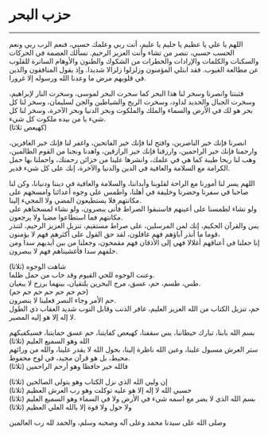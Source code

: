# حزب البحر
----------------

اللهم يا علي يا عظيم يا حليم يا عليم، أنت ربي وعلمك حسبي، فنعم الرب ربي ونعم الحسب حسبي، تنصر من تشاء وأنت العزيز الرحيم. نسألك العصمة في الحركات والسكنات والكلمات والإرادات والخطرات من الشكوك والظنون والأوهام الساترة للقلوب عن مطالعة الغيوب. فقد ابتلي المؤمنون وزلزلوا زلزالا شديدا. وإذ يقول المنافقون والذين في قلوبهم مرض ما وعدنا الله ورسوله إلا غرورا.

فثبتنا وانصرنا وسخر لنا هذا البحر كما سخرت البحر لموسى، وسخرت النار لإبراهيم، وسخرت الجبال والحديد لداود، وسخرت الريح والشياطين والجن لسليمان، وسخر لنا كل بحر هو لك في الأرض والسماء والملك والملكوت وبحر الدنيا وبحر الآخرة، وسخر لنا كل شيء يا من بيده ملكوت كل شيء.  
(كهيعص ثلاثا)

انصرنا فإنك خير الناصرين، وافتح لنا فإنك خير الفاتحين، واغفر لنا فإنك خير الغافرين، وارحمنا فإنك خير الراحمين، وارزقنا فإنك خير الرازقين، واهدنا ونجنا من القوم الظالمين، وهب لنا ريحا طيبة كما هي في علمك، وانشرها علينا من خزائن رحمتك، واحملنا بها حمل الكرامة مع السلامة والعافية في الدين والدنيا والآخرة، إنك على كل شيء قدير.

اللهم يسر لنا أمورنا مع الراحة لقلوبنا وأبداننا، والسلامة والعافية في ديننا ودنيانا، وكن لنا صاحبا في سفرنا وحضرنا وخليفة في أهلنا، واطمس على وجوه أعدائنا وامسخهم على مكانتهم فلا يستطيعون المضي ولا المجيء إلينا.  
ولو نشاء لطمسنا على أعينهم فاستبقوا الصراط فأنى يبصرون، ولو نشاء لمسخناهم على مكانتهم فما استطاعوا مضيا ولا يرجعون.  
يس والقرآن الحكيم، إنك لمن المرسلين، على صراط مستقيم، تنزيل العزيز الرحيم، لتنذر قوما ما أنذر آباؤهم فهم غافلون، لقد حق القول على أكثرهم فهم لا يؤمنون،  
إنا جعلنا في أعناقهم أغلالا فهي إلى الأذقان فهم مقمحون، وجعلنا من بين أيديهم سدا ومن خلفهم سدا فأغشيناهم فهم لا يبصرون.

شاهت الوجوه (ثلاثا)  
وعنت الوجوه للحي القيوم وقد خاب من حمل ظلما.  
طس، طسم، حم، عسق، مرج البحرين يلتقيان، بينهما برزخ لا يبغيان.  
(حم حم حم حم حم حم حم)  
حم الأمر وجاء النصر فعلينا لا ينصرون.  
حم، تنزيل الكتاب من الله العزيز العليم، غافر الذنب وقابل التوب شديد العقاب ذي الطول لا إله إلا هو إليه المصير.

بسم الله بابنا، تبارك حيطاننا، يس سقفنا، كهيعص كفايتنا، حم عسق حمايتنا، فسيكفيكهم الله وهو السميع العليم (ثلاثا)  
ستر العرش مسبول علينا، وعين الله ناظرة إلينا، بحول الله لا يقدر علينا، والله من ورائهم محيط، بل هو قرآن مجيد، في لوح محفوظ.  
فالله خير حافظا وهو أرحم الراحمين (ثلاثا)

إن وليي الله الذي نزل الكتاب وهو يتولى الصالحين (ثلاثا)  
حسبي الله لا إله إلا هو عليه توكلت وهو رب العرش العظيم (ثلاثا)  
بسم الله الذي لا يضر مع اسمه شيء في الأرض ولا في السماء وهو السميع العليم (ثلاثا)  
ولا حول ولا قوة إلا بالله العلي العظيم (ثلاثا)

وصلى الله على سيدنا محمد وعلى آله وصحبه وسلم، والحمد لله رب العالمين
